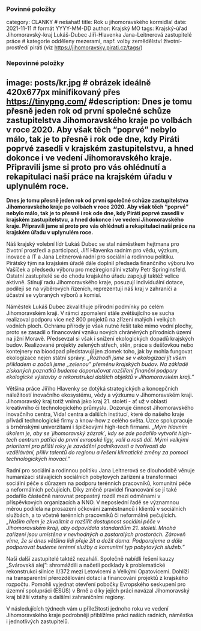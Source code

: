 ### Povinné položky ###

category: CLANKY   # nešahat!
title: Rok u jihomoravského kormidla!
date: 2021-11-11  # formát YYYY-MM-DD
author: Krajský MO
tags: Krajský-úřad Jihomoravský-kraj Lukáš-Dubec Jiří-Hlavenka Jana-Leitnerová zastupitelé práce # kategorie odděleny mezerami, např. volby zemědělství životní-prostředí piráti (viz https://jihomoravsky.pirati.cz/tags/)

### Nepovinné položky ###
image: posts/kr.jpg # obrázek ideálně 420x677px minifikovaný přes https://tinypng.com/
#description: **Dnes je tomu přesně jeden rok od první společné schůze zastupitelstva Jihomoravského kraje po volbách v roce 2020. Aby však těch “poprvé” nebylo málo, tak je to přesně i rok ode dne, kdy Piráti poprvé zasedli v krajském zastupitelstvu, a hned dokonce i ve vedení Jihomoravského kraje. Připravili jsme si proto pro vás ohlédnutí a rekapitulaci naší práce na krajském úřadu v uplynulém roce.** 
---
**Dnes je tomu přesně jeden rok od první společné schůze zastupitelstva Jihomoravského kraje po volbách v roce 2020. Aby však těch “poprvé” nebylo málo, tak je to přesně i rok ode dne, kdy Piráti poprvé zasedli v krajském zastupitelstvu, a hned dokonce i ve vedení Jihomoravského kraje. Připravili jsme si proto pro vás ohlédnutí a rekapitulaci naší práce na krajském úřadu v uplynulém roce.** 

Náš krajský volební lídr Lukáš Dubec se stal náměstkem hejtmana pro životní prostředí a participaci, Jiří Hlavenka radním pro vědu, výzkum, inovace a IT a Jana Leitnerová radní pro sociální a rodinnou politiku. Pirátský tým na krajském úřadě dále doplnil předseda finančního výboru Ivo Vašíček a předsedu výboru pro meziregionální vztahy Petr Springinsfeld. Ostatní zastupitelé se do chodu krajského úřadu zapojují taktéž velice aktivně. Stínují radu Jihomoravského kraje, posuzují individuální dotace, podílejí se na výběrových řízeních, reprezentují náš kraj v zahraničí a účastní se vybraných výborů a komisí. 

Náměstek Lukáš Dubec zkvalitňuje přírodní podmínky po celém Jihomoravském kraji. V rámci zpomalení stále zvětšujícího se sucha realizoval podporu více než 800 projektů na zřízení malých i velkých vodních ploch. Ochranu přírody je však nutné řešit také mimo vodní plochy, proto se zasadil o financování vzniku nových chráněných přírodních území na jižní Moravě. Předsevzal si však i snížení ekologických dopadů krajských budov. Realizované projekty zelených střech, stěn, práce s dešťovkou nebo kontejnery na bioodpad  představují jen zlomek toho, jak by mohla fungovat ekologizace nejen státní správy. *„Rozhodli jsme se v ekologizaci jít všem příkladem a začali jsme „zelenou” přeměnu krajských budov. Na základě získaných poznatků budeme doporučovat rozšíření finanční podpory ekologické výstavby a rekonstrukcí dalších objektů v Jihomoravském kraji.”* 

Většina práce Jiřího Hlavenky se dotýká strategických a koncepčních náležitostí inovačního ekosystému, vědy a výzkumu v Jihomoravském kraji. Jihomoravský kraj totiž vnímá jako kraj 21. století - ať už v oblasti kreativního či technologického průmyslu. Dozoruje činnost Jihomoravského inovačního centra, Vida! centra a dalších institucí, které do našeho kraje přivádí technologické firmy a know-how z celého světa. Úzce spolupracuje s brněnskými univerzitami i špičkovými high-tech firmami. *„Mým hlavním úkolem je, aby se ´jihomoravský zázrak´, kdy se zde podařilo vytvořit high-tech centrum patřící do první evropské ligy, valil a rostl dál. Mými velkými prioritami pro příští roky je zavádění podnikavosti a tvořivosti do vzdělávání, příliv talentů do regionu a řešení klimatické změny za pomoci technologických inovací.”*

Radní pro sociální a rodinnou politiku Jana Leitnerová se dlouhodobě věnuje humanizaci stávajících sociálních pobytových zařízení a transformaci sociální péče s důrazem na podporu terénních pracovníků, komunitní péče a neformálních pečujících. Díky změně pravidel financování se jí také podařilo částečně narovnat propastný rozdíl mezi odměnami v příspěvkových organizacích a NNO. V neposlední řadě se významnou měrou podílela na prosazení očkování zaměstnanců i klientů v sociálních službách, a to včetně terénních pracovníků či neformálně pečujících. *„Našim cílem je zkvalitnit a rozšířit dostupnost sociální péče v Jihomoravském kraji, aby odpovídala standardům 21. století. Mnohá zařízení jsou umístěna v nevhodných a zastaralých prostorách. Zároveň víme, že si dnes většina lidí přeje žít a dožít doma. Podporujeme a dále podporovat budeme terénní služby a komunitní typ pobytových služeb.”* 

Naši další zastupitelé taktéž nezahálí. Společně nabídli řešení kauzy „Svárovská alej”: shromáždili a načetli podklady k problematické rekonstrukci silnice II/372 mezi Letovicemi a Velkými Opatovicemi. Dohlíží na transparentní přerozdělování dotací a financování projektů z krajského rozpočtu. Pomohli vyjednat otevření pobočky Evropského seskupení pro územní spolupráci (ESÚS) v Brně a díky jejich práci navázal Jihomoravský kraj bližší vztahy s dalšími zahraničními regiony.

V následujících týdnech vám u příležitosti jednoho roku ve vedení Jihomoravského kraje podrobněji přiblížíme práci našich radních, náměstka i jednotlivých zastupitelů. 
